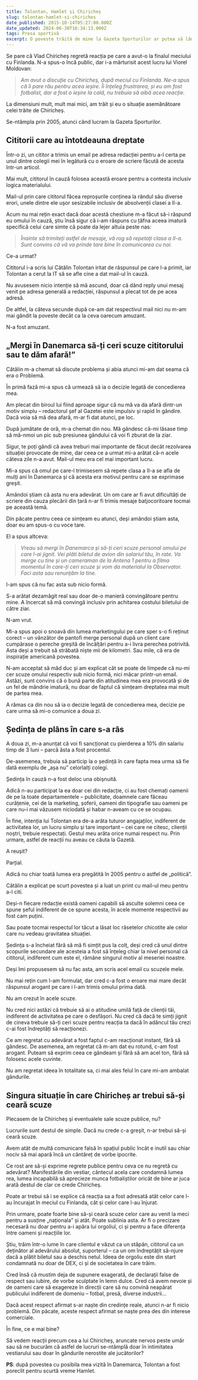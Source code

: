 ```yaml
---
title: Tolontan, Hamlet și Chiricheș
slug: tolontan-hamlet-si-chiriches
date_published: 2015-10-14T05:27:00.000Z
date_updated: 2024-06-30T16:34:13.000Z
tags: Presa sportivă
excerpt: O poveste trăită de mine la Gazeta Sporturilor ar putea să lămurească necesitatea ca Vlad Chiricheș să-și ceară scuze pentru reacția de la meciul cu Finlanda
---
```


Se pare că Vlad Chiricheș regretă reacția pe care a avut-o la finalul meciului cu Finlanda. N-a spus-o încă public, dar i-a mărturisit acest lucru lui Viorel Moldovan:

> *Am avut o discuție cu Chiricheș, după meciul cu Finlanda. Ne-a spus că îi pare rău pentru acea ieșire. Îi înțeleg frustrarea, și eu am fost fotbalist, dar a fost o ieșire la cald, nu trebuia să aibă acea reacție.*

La dimensiuni mult, mult mai mici, am trăit și eu o situație asemănătoare celei trăite de Chiricheș.

Se-ntâmpla prin 2005, atunci când lucram la Gazeta Sporturilor.

## Cititorii care au întotdeauna dreptate

Într-o zi, un cititor a trimis un email pe adresa redacției pentru a-l certa pe unul dintre colegii mei în legătură cu o eroare de scriere făcută de acesta într-un articol.

Mai mult, cititorul în cauză folosea această eroare pentru a contesta inclusiv logica materialului.

Mail-ul prin care cititorul făcea reproșurile conținea la rândul său diverse erori, unele dintre ele ușor sesizabile inclusiv de absolvenții clasei a II-a.

Acum nu mai rețin exact dacă doar acestă chestiune m-a făcut să-i răspund eu omului în cauză, știu însă sigur că i-am răspuns cu țâfna aceea imatură specifică celui care simte că poate da lejer altuia peste nas:

> *Înainte să trimiteți astfel de mesaje, vă rog să repetați clasa a II-a. Sunt convins că vă va prinde tare bine în comunicarea cu noi.*

Ce-a urmat?

Cititorul i-a scris lui Cătălin Tolontan iritat de răspunsul pe care l-a primit, iar Tolontan a cerut la IT să se afle cine a dat mail-ul în cauză.

Nu avusesem nicio intenție să mă ascund, doar că dând reply unui mesaj venit pe adresa generală a redacției, răspunsul a plecat tot de pe acea adresă.

De altfel, la câteva secunde după ce-am dat respectivul mail nici nu m-am mai gândit la poveste decât ca la ceva oarecum amuzant.

N-a fost amuzant.

## „Mergi în Danemarca să-ți ceri scuze cititorului sau te dăm afară!”

Cătălin m-a chemat să discute problema și abia atunci mi-am dat seama că era o Problemă.

În primă fază mi-a spus că urmează să ia o decizie legată de concedierea mea.

Am plecat din biroul lui fiind aproape sigur că nu mă va da afară dintr-un motiv simplu – redactorul șef al Gazetei este impulsiv și rapid în gândire. Dacă voia să mă dea afară, m-ar fi dat atunci, pe loc.

După jumătate de oră, m-a chemat din nou. Mă gândesc că-mi lăsase timp să mă-nmoi un pic sub presiunea gândului că voi fi zburat de la ziar.

Sigur, te poți gândi că avea treburi mai importante de făcut decât rezolvarea situației provocate de mine, dar ceea ce a urmat mi-a arătat că-n acele câteva zile n-a avut. Mail-ul meu era cel mai important lucru.

Mi-a spus că omul pe care-l trimisesem să repete clasa a II-a se afla de mulți ani în Danemarca și că acesta era motivul pentru care se exprimase greșit.

Amândoi știam că asta nu era adevărat. Un om care ar fi avut dificultăți de scriere din cauza plecării din țară n-ar fi trimis mesaje batjocoritoare tocmai pe această temă.

Din păcate pentru ceea ce simțeam eu atunci, deși amândoi știam asta, doar eu am spus-o cu voce tare.

El a spus altceva:

> *Vreau să mergi în Danemarca și să-ți ceri scuze personal omului pe care l-ai jignit. Vei plăti biletul de avion din salariul tău, în rate. Va merge cu tine și un cameraman de la Antena 1 pentru a filma momentul în care-ți ceri scuze și vom da materialul la Observator. Faci asta sau renunțăm la tine.*

I-am spus că nu fac asta sub nicio formă.

S-a arătat dezamăgit real sau doar de-o manieră convingătoare pentru mine. A încercat să mă convingă inclusiv prin achitarea costului biletului de către ziar.

N-am vrut.

Mi-a spus apoi o snoavă din lumea marketingului pe care sper s-o fi reținut corect – un vânzător de pantofi merge personal după un client care cumpărase o pereche greșită de încălțări pentru a-i livra perechea potrivită. Asta deși a trebuit să străbată niște mii de kilometri. Sau mile, că era de inspirație americană povestea.

N-am acceptat să măd duc și am explicat cât se poate de limpede că nu-mi cer scuze omului respectiv sub nicio formă, nici măcar printr-un email. Astăzi, sunt convins că o bună parte din atitudinea mea era provocată și de un fel de mândrie imatură, nu doar de faptul că simțeam dreptatea mai mult de partea mea.

A rămas ca din nou să ia o decizie legată de concedierea mea, decizie pe care urma să mi-o comunice a doua zi.

## Ședința de plâns în care s-a râs

A doua zi, m-a anunțat că voi fi sancționat cu pierderea a 10% din salariu timp de 3 luni – parcă ăsta a fost procentul.

De-asemenea, trebuia să particip la o ședință în care fapta mea urma să fie dată exemplu de „așa nu” celorlalți colegi.

Ședința în cauză n-a fost deloc una obișnuită.

Adică n-au participat la ea doar cei din redacție,  ci au fost chemați oamenii de pe la toate departamentele – publicitate, doamnele care făceau curățenie, cei de la marketing, șoferii, oameni din tipografie sau oameni pe care nu-i mai văzusem niciodată și habar n-aveam cu ce se ocupau.

În fine, intenția lui Tolontan era de-a arăta tuturor angajaților, indiferent de activitatea lor, un lucru simplu și tare important – cei care ne citesc, clienții noștri, trebuie respectați. Gestul meu arăta orice numai respect nu. Prin urmare, astfel de reacții nu aveau ce căuta la Gazetă.

A reușit?

Parțial.

Adică nu chiar toată lumea era pregătită în 2005 pentru o astfel de „politică”.

Cătălin a explicat pe scurt povestea și a luat un print cu mail-ul meu pentru a-l citi.

Deși-n fiecare redacție există oameni capabili să asculte solemni ceea ce spune șeful indiferent de ce spune acesta, în acele momente respectivii au fost cam puțini.

Sau poate tocmai respectul lor tăcut a lăsat loc râsetelor chicotite ale celor care nu vedeau gravitatea situației.

Ședința s-a încheiat fără să mă fi simțit pus la colț, deși cred că unul dintre scopurile secundare ale acesteia a fost să înțeleg chiar la nivel personal că cititorul, indiferent cum este el, rămâne singurul motiv al meseriei noastre.

Deși îmi propusesem să nu fac asta, am scris acel email cu scuzele mele.

Nu mai rețin  cum l-am formulat, dar cred c-a fost o eroare mai mare decât răspunsul arogant pe care i l-am trimis omului prima dată.

Nu am crezut în acele scuze.

Nu cred nici astăzi că trebuie să ai o atitudine umilă față de clienții tăi, indiferent de activitatea pe care o desfășori. Nu cred că dacă te simți jignit de cineva trebuie să-ți ceri scuze pentru reacția ta dacă în adâncul tău crezi c-ai fost îndreptăți să reacționezi.

Ce am regretat cu adevărat a fost faptul c-am reacționat instant, fără să gândesc. De asemenea, am regretat că m-am dat eu rotund, c-am fost arogant. Puteam să exprim ceea ce gândeam și fără să am acel ton, fără să folosesc acele cuvinte.

Nu am regretat ideea în totalitate sa, ci mai ales felul în care mi-am ambalat gândurile.

## Singura situație în care Chiricheș ar trebui să-și ceară scuze

Plecasem de la Chiricheș și eventualele sale scuze publice, nu?

Lucrurile sunt destul de simple. Dacă nu crede c-a greșit, n-ar trebui să-și ceară scuze.

Avem atât de multă comunicare falsă în spațiul public încât e inutil sau chiar nociv să mai apară încă un cântăreț de vorbe ipocrite.

Ce rost are să-și exprime regrete publice pentru ceva ce nu regretă cu adevărat? Manifestările din vestiar, cântecul acela care condamnă lumea rea, lumea incapabilă să aprecieze munca fotbaliștilor oricât de bine ar juca arată destul de clar ce crede Chiricheș.

Poate ar trebui să i se explice că reacția sa a fost adresată atât celor care l-au încurajat în meciul cu Finlanda, cât și celor care l-au înjurat.

Prin urmare, poate foarte bine să-și ceară scuze celor care au venit la meci pentru a susține „naționala” și atât. Poate sublinia asta. Ar fi o precizare necesară nu doar pentru a-i apăra lui orgoliul, ci și pentru a face diferența între oameni și reacțiile lor.

Știu, trăim într-o lume în care clientul e văzut ca un stăpân, cititorul ca un deținător al adevărului absolut, suporterul – ca un om îndreptățit să-njure dacă a plătit biletul sau a deschis netul. Ideea de orgoliu este din start condamnată nu doar de DEX, ci și de societatea în care trăim.

Cred însă că mustim deja de supunere exagerată, de declarații false de respect sau iubire, de vorbe sculptate în lemn dulce. Cred că avem nevoie și de oameni care să exagereze în direcții care să nu convină neapărat publicului indiferent de domeniu – fotbal, presă, diverse industrii…

Dacă acest respect afirmat s-ar naște din credințe reale, atunci n-ar fi nicio problemă. Din păcate, aceste respect afirmat se naște prea des din interese comerciale.

În fine, ce e mai bine?

Să vedem reacții precum cea a lui Chiricheș, aruncate nervos peste umăr sau să ne bucurăm că astfel de lucruri se-ntâmplă doar în intimitatea vestiarului sau doar în gândurile nerostite ale jucătorilor?

**PS**: după povestea cu posibila mea vizită în Danemarca, Tolontan a fost poreclit pentru scurtă vreme Hamlet.
